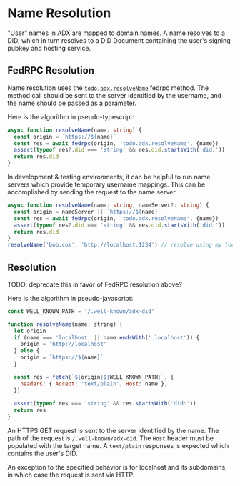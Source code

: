 # Name Resolution

"User" names in ADX are mapped to domain names. A name resolves to a DID, which in turn resolves to a DID Document containing the user's signing pubkey and hosting service.

## FedRPC Resolution

Name resolution uses the [`todo.adx.resolveName`](./methods.md#todoadxresolvename) fedrpc method. The method call should be sent to the server identified by the username, and the name should be passed as a parameter.

Here is the algorithm in pseudo-typescript:

```typescript
async function resolveName(name: string) {
  const origin = `https://${name}`
  const res = await fedrpc(origin, 'todo.adx.resolveName', {name})
  assert(typeof res?.did === 'string' && res.did.startsWith('did:'))
  return res.did
}
```

In development & testing environments, it can be helpful to run name servers which provide temporary username mappings. This can be accomplished by sending the request to the name server.

```typescript
async function resolveName(name: string, nameServer?: string) {
  const origin = nameServer || `https://${name}`
  const res = await fedrpc(origin, 'todo.adx.resolveName', {name})
  assert(typeof res?.did === 'string' && res.did.startsWith('did:'))
  return res.did
}
resolveName('bob.com', 'http://localhost:1234') // resolve using my local debug nameserver
```

## Resolution

TODO: deprecate this in favor of FedRPC resolution above?

Here is the algorithm in pseudo-javascript:

```js
const WELL_KNOWN_PATH = '/.well-known/adx-did'

function resolveName(name: string) {
  let origin
  if (name === 'localhost' || name.endsWith('.localhost')) {
    origin = 'http://localhost'
  } else {
    origin = `https://${name}`
  }

  const res = fetch(`${origin}${WELL_KNOWN_PATH}`, {
    headers: { Accept: 'text/plain', Host: name },
  })
  
  assert(typeof res === 'string' && res.startsWith('did:'))
  return res
}
```

An HTTPS GET request is sent to the server identified by the name. The path of the request is `/.well-known/adx-did`. The `Host` header must be populated with the target name. A `text/plain` responses is expected which contains the user's DID.

An exception to the specified behavior is for localhost and its subdomains, in which case the request is sent via HTTP.